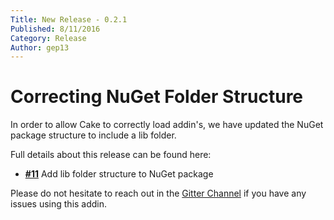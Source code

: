 ```yaml
---
Title: New Release - 0.2.1
Published: 8/11/2016
Category: Release
Author: gep13
---
```


# Correcting NuGet Folder Structure

In order to allow Cake to correctly load addin's, we have updated the NuGet package structure to include a lib folder.

Full details about this release can be found here:

- [**#11**](https://github.com/cake-contrib/Cake.Coveralls/issues/11) Add lib folder structure to NuGet package

Please do not hesitate to reach out in the [Gitter Channel](https://gitter.im/cake-contrib/Lobby) if you have any issues using this addin.